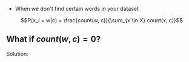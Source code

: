 - When we don't find certain words in your dataset

$$P(x_i = w|c) = \frac{count(w, c)}{\sum_{x \in X} count(x, c)}$$
## What if $count(w, c) = 0$?
Solution:
